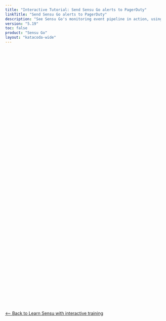 ```yaml
---
title: "Interactive Tutorial: Send Sensu Go alerts to PagerDuty"
linkTitle: "Send Sensu Go alerts to PagerDuty"
description: "See Sensu Go's monitoring event pipeline in action, using PagerDuty to view Sensu alerts."
version: "5.19"
toc: false
product: "Sensu Go"
layout: "katacoda-wide"
---
```

<!-- begin tracking -->
<script> !function(e,t,n,s,u,a){e.twq||(s=e.twq=function(){s.exe?s.exe.apply(s,arguments):s.queue.push(arguments); },s.version='1.1',s.queue=[],u=t.createElement(n),u.async=!0,u.src='//static.ads-twitter.com/uwt.js', a=t.getElementsByTagName(n)[0],a.parentNode.insertBefore(u,a))}(window,document,'script'); // Insert Twitter Pixel ID and Standard Event data below twq('init','o1043'); twq('track','PageView');
</script> <script type="text/javascript"> _linkedin_partner_id = "409770"; window._linkedin_data_partner_ids = window._linkedin_data_partner_ids || []; window._linkedin_data_partner_ids.push(_linkedin_partner_id); </script><script type="text/javascript">
(function(){var s = document.getElementsByTagName("script")[0];
var b = document.createElement("script");
b.type = "text/javascript";b.async = true;
b.src = "https://snap.licdn.com/li.lms-analytics/insight.min.js";
s.parentNode.insertBefore(b, s);})();
</script>
<!-- end tracking -->

<script src="//katacoda.com/embed.js"></script>
<div id="katacoda-scenario-1"
    data-katacoda-id="sensu/sensu-pagerduty"
    data-katacoda-color="2c3458"
    data-katacoda-ctaurl="https://docs.sensu.io/sensu-go/latest/learn/sandbox/"
    data-katacoda-ctatext="Learn more in the Sensu Sandbox"
    style="height: 800px; padding-top: 10px;" 
></div>
<br><br>
<a href="https://docs.sensu.io/sensu-go/5.19/learn/interactive-tutorials/"><-- Back to Learn Sensu with interactive training</a>
